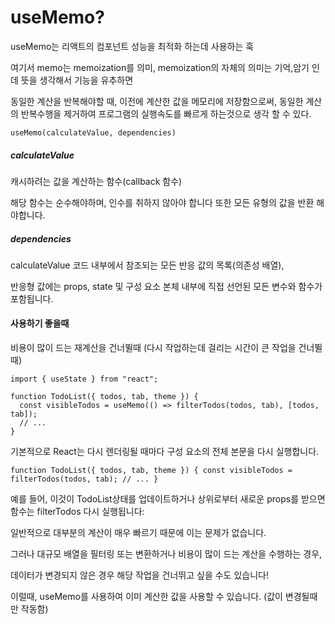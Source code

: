 <h1>useMemo?</h1>
useMemo는 리액트의 컴포넌트 성능을 최적화 하는데 사용하는 훅 


여기서 memo는 memoization를 의미, memoization의 자체의 의미는 기억,암기 인데 뜻을 생각해서 기능을 유추하면 


동일한 계산을 반복해야할 때, 이전에 계산한 값을 메모리에 저장함으로써, 동일한 계산의 반복수행을 제거하여 프로그램의 실행속도를 빠르게 하는것으로 생각 할 수 있다.


`useMemo(calculateValue, dependencies)`


<h5>calculateValue</h5>  캐시하려는 값을 계산하는 함수(callback 함수) 

해당 함수는 순수해야하며, 인수를 취하지 않아야 합니다 또한 모든 유형의 값을 반환 해야합니다.


<h5>dependencies</h5>  calculateValue 코드 내부에서 참조되는 모든 반응 값의 목록(의존성 배열), 

반응형 값에는 props, state 및 구성 요소 본체 내부에 직접 선언된 모든 변수와 함수가 포함됩니다. 



<h4>사용하기 좋을때</h4>
비용이 많이 드는 재계산을 건너뛸때 (다시 작업하는데 걸리는 시간이 큰 작업을 건너뛸때)

```
import { useState } from "react";

function TodoList({ todos, tab, theme }) {
  const visibleTodos = useMemo(() => filterTodos(todos, tab), [todos, tab]);
  // ...
}
```

기본적으로 React는 다시 렌더링될 때마다 구성 요소의 전체 본문을 다시 실행합니다. 

`
function TodoList({ todos, tab, theme }) {
  const visibleTodos = filterTodos(todos, tab);
  // ...
}
`

예를 들어, 이것이 TodoList상태를 업데이트하거나 상위로부터 새로운 props를 받으면 함수는 filterTodos 다시 실행됩니다:

일반적으로 대부분의 계산이 매우 빠르기 때문에 이는 문제가 없습니다. 

그러나 대규모 배열을 필터링 또는 변환하거나 비용이 많이 드는 계산을 수행하는 경우, 

데이터가 변경되지 않은 경우 해당 작업을 건너뛰고 싶을 수도 있습니다!

이럴때, useMemo를 사용하여 이미 계산한 값을 사용할 수 있습니다. (값이 변경될때만 작동함)
